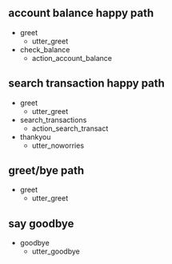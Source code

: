 ## account balance happy path
* greet
  - utter_greet
* check_balance
  - action_account_balance

## search transaction happy path
* greet
  - utter_greet
* search_transactions
  - action_search_transact
* thankyou
  - utter_noworries

## greet/bye path
* greet
  - utter_greet

## say goodbye
* goodbye
  - utter_goodbye
